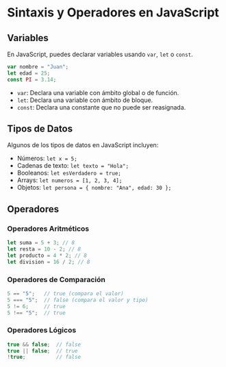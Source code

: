 # Sintaxis y Operadores en JavaScript

## Variables

En JavaScript, puedes declarar variables usando `var`, `let` o `const`.

```js
var nombre = "Juan";
let edad = 25;
const PI = 3.14;
```

- `var`: Declara una variable con ámbito global o de función.
- `let`: Declara una variable con ámbito de bloque.
- `const`: Declara una constante que no puede ser reasignada.

## Tipos de Datos

Algunos de los tipos de datos en JavaScript incluyen:

- Números: `let x = 5;`
- Cadenas de texto: `let texto = "Hola";`
- Booleanos: `let esVerdadero = true;`
- Arrays: `let numeros = [1, 2, 3, 4];`
- Objetos: `let persona = { nombre: "Ana", edad: 30 };`

## Operadores

### Operadores Aritméticos

```js
let suma = 5 + 3; // 8
let resta = 10 - 2; // 8
let producto = 4 * 2; // 8
let division = 16 / 2; // 8
```

### Operadores de Comparación

```js
5 == "5";   // true (compara el valor)
5 === "5";  // false (compara el valor y tipo)
5 != 6;     // true
5 !== "5";  // true
```

### Operadores Lógicos

```js
true && false;  // false
true || false;  // true
!true;          // false
```
